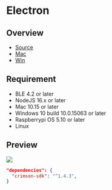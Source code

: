# Electron

## Overview

- [Source](https://github.com/BrainCoTech/cmsn-electron-demo)
- [Mac](https://app.brainco.cn/universal/crimson-sdk-prebuild/node/cmsn-electron-1.0.0.dmg)
- [Win](https://app.brainco.cn/universal/crimson-sdk-prebuild/node/cmsn-electron-setup-1.0.0-x64.exe)

## Requirement

- BLE 4.2 or later
- NodeJS 16.x or later
- Mac 10.15 or later
- Windows 10 build 10.0.15063 or later
- Raspberrypi OS 5.10 or later
- Linux

## Preview

![](https://app.brainco.cn/universal/crimson-sdk-prebuild/node/cmsn-electron.png)

```json
"dependencies": {
  "crimson-sdk": "^1.4.3",
}
